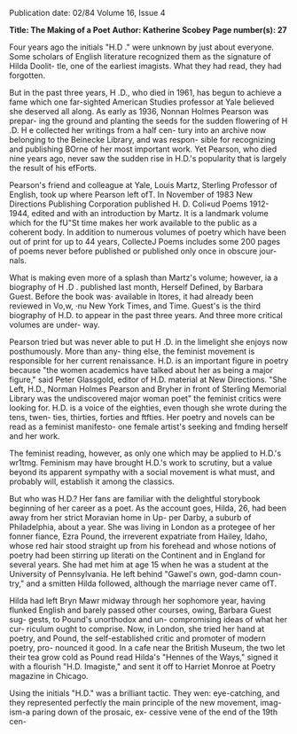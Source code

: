 Publication date: 02/84
Volume 16, Issue 4

**Title: The Making of a Poet**
**Author: Katherine Scobey**
**Page number(s): 27**

Four years ago the initials "H.D ." were 
unknown by just about everyone. Some 
scholars of English literature recognized 
them as the signature of Hilda Doolit-
tle, one of the earliest imagists. What 
they had read, they had forgotten. 

But in the past three years, H .D., 
who died in 1961, has begun to achieve 
a fame which one far-sighted American 
Studies professor at Yale believed she 
deserved all along. As early as 1936, 
Nonnan Holmes Pearson was prepar-
ing the ground and planting the seeds 
for the sudden flowering of H .D. H e 
collected her writings from a half cen-
tury into an archive now belonging to 
the Beinecke Library, and was respon-
sible for recognizing and publishing 
BOrne of her most important work. Yet 
Pearson, who died nine years ago, 
never saw the sudden rise in H.D.'s 
popularity that is largely the result of his 
efForts. 

Pearson's friend and colleague at 
Yale, Louis Martz, Sterling Professor of 
English, took up where Pearson left ofT. 
In November of 1983 New Directions 
Publishing Corporation published H. D. 
Coli«ud Poems 1912-1944, edited and 
with an introduction by Martz. It is a 
landmark volume which for the fU"St 
time makes her work available to the 
public as a coherent body. In addition 
to numerous volumes of poetry which 
have been out of print for up to 44 
years, CollecteJ Poems includes some 200 
pages of poems never before published 
or published only once in obscure jour-
nals. 

What is making even more of a 
splash than Martz's volume; however, 
ia a biography of H .D . published last 
month, Herself Defined, 
by Barbara 
Guest. Before the book was· available in 
ltores, it had already been reviewed in 
Vo,w, ·nu New York Times, and Time. 
Guest's is the third biography of H.D. 
to appear in the past three years. And 
three more critical volumes are under-
way. 

Pearson tried but was never able to 
put H .D. in the limelight she enjoys 
now posthumously. More than any-
thing else, the feminist movement is 
responsible for her current renaissance. 
H.D. is an important figure in poetry 
because "the women academics have 
talked about her as being a major 
figure," said Peter Glassgold, editor of 
H.D. material at New Directions. "She 
Left, H.D., Norman Holmes 
Pearson and Bryher in front of 
Sterling Memorial Library 
was the undiscovered major woman 
poet" the feminist critics were looking 
for. H.D. is a voice of the eighties, even 
though she wrote during the tens, twen-
ties, thirties, forties and ftfties. Her 
poetry and novels can be read as a 
feminist manifesto- one female artist's 
seeking and fmding herself and her 
work. 

The feminist reading, however, as 
only one which may be applied to 
H.D.'s wr1tmg. Feminism may have 
brought H.D.'s work to scrutiny, but a 
value beyond its apparent sympathy 
with a social movement is what must, 
and probably will, establish it among 
the classics. 

But who was H.D.? Her fans are 
familiar with the delightful storybook 
beginning of her career as a poet. As the 
account goes, Hilda, 26, had been away 
from her strict Moravian home in Up-
per Darby, a suburb of Philadelphia, 
about a year. She was living in London 
as a protegee of her fonner fiance, Ezra 
Pound, the irreverent expatriate from 
Hailey, Idaho, whose red hair stood 
straight up from his forehead and whose 
notions of poetry had been stirring up 
literati on the Continent and in 
England for several years. She had met 
him at age 15 when he was a student at 
the University of Pennsylvania. He left 
behind "Gawel's own, god-damn coun-
try," and a smitten Hilda followed, 
although the marriage never came ofT. 

Hilda had left Bryn Mawr midway 
through her sophomore year, having 
flunked English and barely passed other 
courses, owing, Barbara Guest sug-
gests, to Pound's unorthodox and un-
compromising ideas of what her cur-
riculum ought to comprise. Now, in 
London, she tried her hand at poetry, 
and Pound, the self-established critic 
and promoter of modern poetry, pro-
nounced it good. In a cafe near the 
British Museum, the two let their tea 
grow cold as Pound read Hilda's 
"Hennes of the Ways," signed it with a 
flourish "H.D. Imagiste," and sent it off 
to Harriet Monroe at Poetry magazine in 
Chicago. 

Using the initials "H.D." was a 
brilliant tactic. They wen: eye-catching, 
and they represented perfectly the main 
principle of the new movement, imag-
ism-a paring down of the prosaic, ex-
cessive vene of the end of the 19th cen-